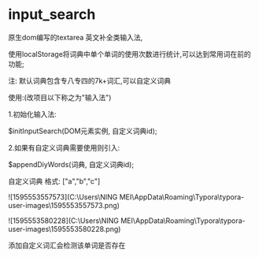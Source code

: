 # input_search
原生dom编写的textarea 英文补全类输入法,

使用localStorage将词典中单个单词的使用次数进行统计,可以达到常用词在前的功能;

注: 默认词典包含专八专四的7k+词汇,可以自定义词典

使用:(改项目以下称之为"输入法")

1.初始化输入法:

$initInputSearch(DOM元素实例, 自定义词典id);

2.如果有自定义词典需要使用则引入:

$appendDiyWords(词典, 自定义词典id);

自定义词典 格式: \["a","b","c"\]

![1595553557573](C:\Users\NING MEI\AppData\Roaming\Typora\typora-user-images\1595553557573.png)



![1595553580228](C:\Users\NING MEI\AppData\Roaming\Typora\typora-user-images\1595553580228.png)

添加自定义词汇会检测该单词是否存在